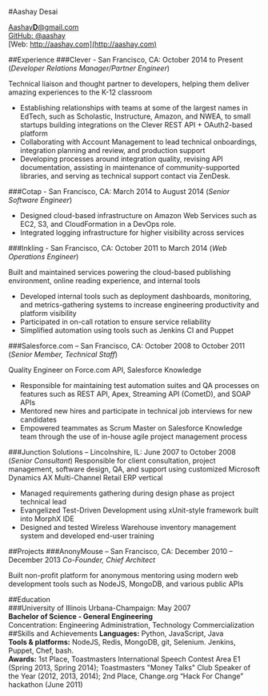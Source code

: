 #Aashay Desai

<span class="contact email"><a href="mailto:aashayd@gmail.com">Aashay<strong>D</strong>@gmail.com</a></span>  
<span class="contact github">[GitHub: @aashay](http://github.com/aashay)</span>  
<span class="contact web">[Web: http://aashay.com](http://aashay.com)</span>  

##Experience 
###Clever - San Francisco, CA: October 2014 to Present (*Developer Relations Manager/Partner Engineer*)

Technical liaison and thought partner to developers, helping them deliver amazing experiences to the K-12 classroom

* Establishing relationships with teams at some of the largest names in EdTech, such as Scholastic, Instructure, Amazon, and NWEA, to small startups building integrations on the Clever REST API + OAuth2-based platform
* Collaborating with Account Management to lead technical onboardings, integration planning and review, and production support
* Developing processes around integration quality, revising API documentation, assisting in maintenance of community-supported libraries, and serving as technical support contact via ZenDesk.

###Cotap - San Francisco, CA: March 2014 to August 2014 (*Senior Software Engineer*)

* Designed cloud-based infrastructure on Amazon Web Services such as EC2, S3, and CloudFormation in a DevOps role.  
* Integrated logging infrastructure for higher visibility across services  

###Inkling - San Francisco, CA: October 2011 to March 2014 (*Web Operations Engineer*)

Built and maintained services powering the cloud-based publishing environment, online reading experience, and internal tools

* Developed internal tools such as deployment dashboards, monitoring, and metrics-gathering systems to increase engineering productivity and platform visibility
* Participated in on-call rotation to ensure service reliability
* Simplified automation using tools such as Jenkins CI and Puppet

###Salesforce.com – San Francisco, CA: October 2008 to October 2011 (*Senior Member, Technical Staff*)

Quality Engineer on Force.com API, Salesforce Knowledge  

* Responsible for maintaining test automation suites and QA processes on features such as REST API, Apex, Streaming API (CometD), and SOAP APIs  
* Mentored new hires and participate in technical job interviews for new candidates  
* Empowered teammates as Scrum Master on Salesforce Knowledge team through the use of in-house agile project management process  

###Junction Solutions – Lincolnshire, IL: June 2007 to October 2008 (*Senior Consultant*)
Responsible for client consultation, project management, software design, QA, and support using customized Microsoft Dynamics AX Multi-Channel Retail ERP vertical  

* Managed requirements gathering during design phase as project technical lead   
* Evangelized Test-Driven Development using xUnit-style framework built into MorphX IDE
* Designed and tested Wireless Warehouse inventory management system and developed end-user training

##Projects
###AnonyMouse – San Francisco, CA: December 2010 – December 2013
*Co-Founder, Chief Architect*  

Built non-profit platform for anonymous mentoring using modern web development tools such as NodeJS, MongoDB, and various public APIs  

##Education  
###University of Illinois Urbana-Champaign: May 2007  
**Bachelor of Science - General Engineering**  
Concentration: Engineering Administration, Technology Commercialization  
##Skills and Achievements
**Languages:** Python, JavaScript, Java  
**Tools &amp; platforms:** NodeJS, Redis, MongoDB, git, Selenium.  Jenkins, Puppet, Chef, bash.   
**Awards:** 1st Place, Toastmasters International Speech Contest Area E1 (Spring 2013, Spring 2014); Toastmasters "Money Talks" Club Speaker of the Year (2012, 2013, 2014); 2nd Place, Change.org “Hack For Change” hackathon (June 2011)
